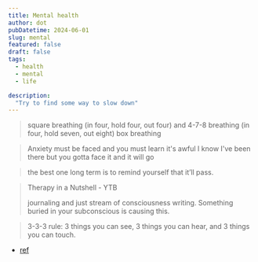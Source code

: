 ```yaml
---
title: Mental health
author: dot
pubDatetime: 2024-06-01
slug: mental
featured: false
draft: false
tags:
  - health
  - mental
  - life

description:
  "Try to find some way to slow down"
---
```




> square breathing (in four, hold four, out four) and 4-7-8 breathing (in four, hold seven, out eight) 
> box breathing

>  Anxiety must be faced and you must learn it's awful I know I've been there but you gotta face it and it will go

> the best one long term is to remind yourself that it’ll pass.

> Therapy in a Nutshell - YTB
>
> journaling and just stream of consciousness writing. Something buried in your subconscious is causing this.

> 3-3-3 rule: 3 things you can see, 3 things you can hear, and 3 things you can touch.

- [ref](https://www.reddit.com/r/AskReddit/comments/12gsalz/serious_how_do_you_calm_your_mind_when_youre/)